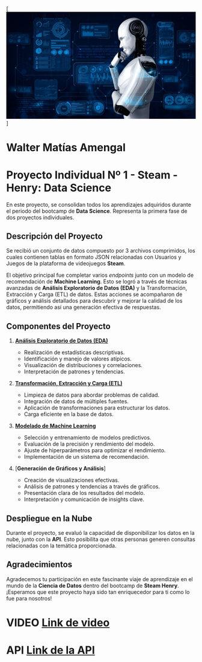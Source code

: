 [![Fondo](./assets/ai.jpg)]

# Walter Matías Amengal

# Proyecto Individual Nº 1 - **Steam - Henry: Data Science**

En este proyecto, se consolidan todos los aprendizajes adquiridos durante el periodo del bootcamp de **Data Science**. Representa la primera fase de dos proyectos individuales.

## Descripción del Proyecto

Se recibió un conjunto de datos compuesto por 3 archivos comprimidos, los cuales contienen tablas en formato JSON relacionadas con Usuarios y Juegos de la plataforma de videojuegos **Steam**.

El objetivo principal fue completar varios *endpoints* junto con un modelo de recomendación de **Machine Learning**. Esto se logró a través de técnicas avanzadas de **Análisis Exploratorio de Datos (EDA)** y la Transformación, Extracción y Carga (ETL) de datos. Estas acciones se acompañaron de gráficos y análisis detallados para descubrir y mejorar la calidad de los datos, permitiendo así una generación efectiva de respuestas.

## Componentes del Proyecto


1. [**Análisis Exploratorio de Datos (EDA)**](EDA.ipynb)
   - Realización de estadísticas descriptivas.
   - Identificación y manejo de valores atípicos.
   - Visualización de distribuciones y correlaciones.
   - Interpretación de patrones y tendencias.

2. [**Transformación, Extracción y Carga (ETL)**](ETL.ipynb)
   - Limpieza de datos para abordar problemas de calidad.
   - Integración de datos de múltiples fuentes.
   - Aplicación de transformaciones para estructurar los datos.
   - Carga eficiente en la base de datos.

3. [**Modelado de Machine Learning**](Model.ipynb)
   - Selección y entrenamiento de modelos predictivos.
   - Evaluación de la precisión y rendimiento del modelo.
   - Ajuste de hiperparámetros para optimizar el rendimiento.
   - Implementación de un sistema de recomendación.

4. [**Generación de Gráficos y Análisis**]
   - Creación de visualizaciones efectivas.
   - Análisis de patrones y tendencias a través de gráficos.
   - Presentación clara de los resultados del modelo.
   - Interpretación y comunicación de insights clave.
## Despliegue en la Nube

Durante el proyecto, se evaluó la capacidad de disponibilizar los datos en la nube, junto con la **API**. Esto posibilita que otras personas generen consultas relacionadas con la temática proporcionada.

## Agradecimientos

Agradecemos tu participación en este fascinante viaje de aprendizaje en el mundo de la **Ciencia de Datos** dentro del bootcamp de **Steam Henry**. ¡Esperamos que este proyecto haya sido tan enriquecedor para ti como lo fue para nosotros!



# VIDEO [Link de video](https://youtu.be/1p_b2Fk8ny8)

# API [Link de la API](https://steampi-production.up.railway.app/)
  
